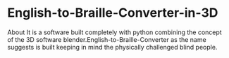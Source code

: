 # English-to-Braille-Converter-in-3D
About
It is a software built completely with python combining the concept of the 3D software blender.English-to-Braille-Converter as the name suggests is built keeping in mind the physically challenged blind people.
